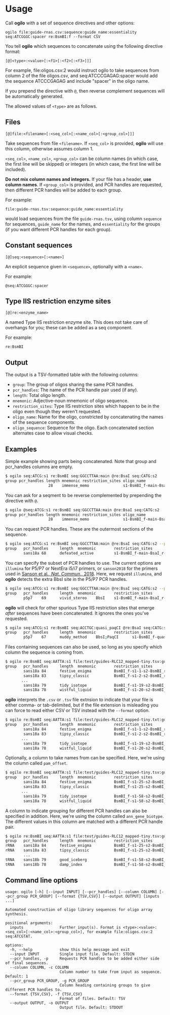 # Usage

Call **ogilo** with a set of sequence directives and other options:

```
ogilo file:guide-rnas.csv:sequence:guide_name:essentiality seq:ATCGGGC:spacer re:BsmBI:f --format CSV
```

You tell **ogilo** which sequences to concatenate using the following directive format:

```
[@]<type>:<value>[:<f1>[:<f2>[:<f3>]]]
```

For example, file:oligos.csv:2 would instruct ogilo to take sequences from column 2 of 
the file oligos.csv, and seq:ATCCCGAGAG:spacer would add the sequence ATCCCGAGAG and 
include "spacer" in the oligo name. 

If you prepend the directive with `@`, then reverse complement sequences will be 
automatically generated.

The allowed values of `<type>` are as follows.

## Files

```
[@]file:<filename>[:<seq_col>[:<name_col>[:<group_col>]]]
```

Take sequences from file `<filename>`. If `<seq_col>` is provided, **ogilo** will use this column,
otherwise assumes column 1. 

`<seq_col>`, `<name_col>`, `<group_col>` can be column names (in which 
case, the first line will be skipped) or integers (in which case, the first line will be 
included). 

**Do not mix column names and integers.** If your file has a header, **use column names**.
If `<group_col>` is provided, and PCR handles are requested, then different PCR handles will 
be added to each group.

For example:

```
file:guide-rnas.tsv:sequence:guide_name:essentiality
```

would load sequences from the file `guide-rnas.tsv`, using column `sequence` for sequences, 
`guide_name` for the names, and `essentiality` for the groups (if you want different PCR handles
for each group). 

## Constant sequences

```
[@]seq:<sequence>[:<name>]
```

An explicit sequence given in `<sequence>`, optionally with a `<name>`.

For example:

```
@seq:ATCGGGC:spacer
```

## Type IIS restriction enzyme sites

```
[@]re:<enzyme_name>
```

A named Type IIS restriction enzyme site. This does not take care of overhangs for you; these can
be added as a seq component.

For example:

```
re:BsmBI
```

## Output

The output is a TSV-formatted table with the following columns:
- `group`: The group of oligos sharing the same PCR handles.
- `pcr_handles`: The name of the PCR handle pair used (if any).
- `length`: Total oligo length.
- `mnemonic`: Adjective-noun mnemonic of oligo sequence.
- `restriction_sites`: Type IIS restriction sites which happen to be in the oligo even though they weren't requested.
- `oligo_name`: Name for the oligo, constricted by concatenating the names of the sequence components.
- `oligo_sequence`: Sequence for the oligo. Each concatenated section alternates case to allow visual checks.

## Examples

Simple example showing parts being concatenated. Note that group and pcr_handles columns are empty.

```bash
$ ogilo seq:ATCG:s1 re:BsmBI seq:GGCCTTAA:main @re:BsaI seq:CATG:s2
group pcr_handles length mnemonic restriction_sites oligo_name                oligo_sequence
                   28    immense_memo               s1-BsmBI_f-main-BsaI_r-s2 ATCGcgtctcGGCCTTAAgagaccCATG
```

You can ask for a seqment to be reverse complemented by prepending the directive with `@`.

```bash
$ ogilo @seq:ATCG:s1 re:BsmBI seq:GGCCTTAA:main @re:BsaI seq:CATG:s2
group pcr_handles length mnemonic restriction_sites oligo_name                oligo_sequence
                   28    immense_memo               s1-BsmBI_f-main-BsaI_r-s2 CGATcgtctcGGCCTTAAgagaccCATG
```

You can request PCR handles. These are the outermost sections of the sequence.

```bash
$ ogilo seq:ATCG:s1 re:BsmBI seq:GGCCTTAA:main @re:BsaI seq:CATG:s2 --pcr_handles
group   pcr_handles     length  mnemonic        restriction_sites       oligo_name      oligo_sequence
        sans18a 68      defeated_active         s1-BsmBI_f-main-BsaI_r-s2       AGGCACTTGCTCGTACGACGatcgCGTCTCggccttaaGAGACCcatgATGTGGGCCCGGCACCTTAA
```

You can specify the subset of PCR handles to use. The current options are `illumina` for P5/P7 or NextEra i5/i7 primers, 
or `sanson2018` for the primers used in [Sanson et al., _Nat. Commun._, 2018](https://doi.org/10.1038/s41467-018-07901-8). 
Here, we request `illumina`, and **ogilo** detects the extra BbsI site in the P5/P7 PCR handles.

```bash
$ ogilo seq:ATCG:s1 re:BsmBI seq:GGCCTTAA:main @re:BsaI seq:CATG:s2 --pcr_handles --handle_set illumina
group   pcr_handles     length  mnemonic        restriction_sites       oligo_name      oligo_sequence
        p5p7    69      vivid_stereo    BbsI    s1-BsmBI_f-main-BsaI_r-s2       AATGATACGGCGACCACCGAatcgCGTCTCggccttaaGAGACCcatgTCAAGCAGAAGACGGCATACG
```

**ogilo** will check for other spurious Type IIS restriction sites that emerge *after* sequences have been concatenated. It ignores the ones you've requested.

```bash
$ ogilo seq:ATCG:s1 re:BsmBI seq:ACCTGC:quasi_paqCI @re:BsaI seq:CATG:s2 --pcr_handles --handle_set illumina
group   pcr_handles     length  mnemonic        restriction_sites       oligo_name      oligo_sequence
        p5p7    67      muddy_method    BbsI;PaqCI      s1-BsmBI_f-quasi_paqCI-BsaI_r-s2        AATGATACGGCGACCACCGAatcgCGTCTCacctgcGAGACCcatgTCAAGCAGAAGACGGCATACGA
```

Files containing sequences can also be used, so long as you specify which column the sequence is coming from.

```bash
$ ogilo re:BsmBI seq:AATTA:s1 file:test/guides-RLC12_mapped-tiny.tsv:guide_sequence seq:ATGCG:s2 @re:BsmBI --pcr_handles
group   pcr_handles     length  mnemonic        restriction_sites       oligo_name      oligo_sequence
        sans18a 84      festive_enigma          BsmBI_f-s1-1-s2-BsmBI_r AGGCACTTGCTCGTACGACGcgtctcAATTAaacccaaacactccctttggaaATGCGgagacgATGTGGGCCCGGCACCTTAA
        sans18a 83      tipsy_classic           BsmBI_f-s1-2-s2-BsmBI_r AGGCACTTGCTCGTACGACGcgtctcAATTAacccaaacactccctttggaaATGCGgagacgATGTGGGCCCGGCACCTTAA
       ...
        sans18a 79      tidy_isotope            BsmBI_f-s1-19-s2-BsmBI_r        AGGCACTTGCTCGTACGACGcgtctcAATTAaacactggtgcgcgataATGCGgagacgATGTGGGCCCGGCACCTTAA
        sans18a 78      wistful_liquid          BsmBI_f-s1-20-s2-BsmBI_r        AGGCACTTGCTCGTACGACGcgtctcAATTAacactggtgcgcgataATGCGgagacgATGTGGGCCCGGCACCTTAA
```

**ogilo** interprets the `.csv` or `.tsv` file extnsion to indicate that your file is either comma- or tab-delimited, 
but if the file extension is misleading you can force to read either CSV or TSV instead with the `--format` option.

```bash
$ ogilo re:BsmBI seq:AATTA:s1 file:test/guides-RLC12_mapped-tiny.txt:guide_sequence seq:ATGCG:s2 @re:BsmBI --pcr_handles --format CSV
group   pcr_handles     length  mnemonic        restriction_sites       oligo_name      oligo_sequence
        sans18a 84      festive_enigma          BsmBI_f-s1-1-s2-BsmBI_r AGGCACTTGCTCGTACGACGcgtctcAATTAaacccaaacactccctttggaaATGCGgagacgATGTGGGCCCGGCACCTTAA
        sans18a 83      tipsy_classic           BsmBI_f-s1-2-s2-BsmBI_r AGGCACTTGCTCGTACGACGcgtctcAATTAacccaaacactccctttggaaATGCGgagacgATGTGGGCCCGGCACCTTAA
       ...
        sans18a 79      tidy_isotope            BsmBI_f-s1-19-s2-BsmBI_r        AGGCACTTGCTCGTACGACGcgtctcAATTAaacactggtgcgcgataATGCGgagacgATGTGGGCCCGGCACCTTAA
        sans18a 78      wistful_liquid          BsmBI_f-s1-20-s2-BsmBI_r        AGGCACTTGCTCGTACGACGcgtctcAATTAacactggtgcgcgataATGCGgagacgATGTGGGCCCGGCACCTTAA
```

Optionally, a column to take names from can be specified. Here, we're using the column called `pam_offset`.

```bash
$ ogilo re:BsmBI seq:AATTA:s1 file:test/guides-RLC12_mapped-tiny.tsv:guide_sequence:pam_offset seq:ATGCG:s2 @re:BsmBI --pcr_handles
group   pcr_handles     length  mnemonic        restriction_sites       oligo_name      oligo_sequence
        sans18a 84      festive_enigma          BsmBI_f-s1-25-s2-BsmBI_r        AGGCACTTGCTCGTACGACGcgtctcAATTAaacccaaacactccctttggaaATGCGgagacgATGTGGGCCCGGCACCTTAA
        sans18a 83      tipsy_classic           BsmBI_f-s1-25-s2-BsmBI_r        AGGCACTTGCTCGTACGACGcgtctcAATTAacccaaacactccctttggaaATGCGgagacgATGTGGGCCCGGCACCTTAA
       ...
        sans18a 79      tidy_isotope            BsmBI_f-s1-58-s2-BsmBI_r        AGGCACTTGCTCGTACGACGcgtctcAATTAaacactggtgcgcgataATGCGgagacgATGTGGGCCCGGCACCTTAA
        sans18a 78      wistful_liquid          BsmBI_f-s1-58-s2-BsmBI_r        AGGCACTTGCTCGTACGACGcgtctcAATTAacactggtgcgcgataATGCGgagacgATGTGGGCCCGGCACCTTAA
```

A column to indicate grouping for different PCR handles can also be specified in addition. Here, we're using the column called `ann_gene_biotype`.
The different values in this column are matched with a different PCR handle pair.

```bash
$ ogilo re:BsmBI seq:AATTA:s1 file:test/guides-RLC12_mapped-tiny.tsv:guide_sequence:pam_offset:ann_gene_biotype seq:ATGCG:s2 @re:BsmBI --pcr_handles
group   pcr_handles     length  mnemonic        restriction_sites       oligo_name      oligo_sequence
rRNA    sans18a 84      festive_enigma          BsmBI_f-s1-25-s2-BsmBI_r        AGGCACTTGCTCGTACGACGcgtctcAATTAaacccaaacactccctttggaaATGCGgagacgATGTGGGCCCGGCACCTTAA
rRNA    sans18a 83      tipsy_classic           BsmBI_f-s1-25-s2-BsmBI_r        AGGCACTTGCTCGTACGACGcgtctcAATTAacccaaacactccctttggaaATGCGgagacgATGTGGGCCCGGCACCTTAA
        ...
tRNA    sans18b 79      good_iceberg            BsmBI_f-s1-58-s2-BsmBI_r        GTGTAACCCGTAGGGCACCTcgtctcAATTAaacactggtgcgcgataATGCGgagacgGTCGAGAGCAGTCCTTCGAC
tRNA    sans18b 78      damp_index              BsmBI_f-s1-58-s2-BsmBI_r        GTGTAACCCGTAGGGCACCTcgtctcAATTAacactggtgcgcgataATGCGgagacgGTCGAGAGCAGTCCTTCGAC
```

## Command line options

```
usage: ogilo [-h] [--input INPUT] [--pcr_handles] [--column COLUMN] [--pcr_group PCR_GROUP] [--format {TSV,CSV}] [--output OUTPUT] [inputs ...]

Automated construction of oligo library sequences for oligo array synthesis.

positional arguments:
  inputs                Further input(s). Format is <type>:<value>:<seq_col>[:<name_col>:<group_col>], for example file:oligos.csv:2 seq:ATCGTAT.

options:
  -h, --help            show this help message and exit
  --input INPUT         Single input file. Default: STDIN
  --pcr_handles, -p     Requests PCR handles to be added either side of final sequences.
  --column COLUMN, -c COLUMN
                        Column number to take from input as sequence. Default: 1
  --pcr_group PCR_GROUP, -g PCR_GROUP
                        Column heading containing groups to give different PCR handles to.
  --format {TSV,CSV}, -f {TSV,CSV}
                        Format of files. Default: TSV
  --output OUTPUT, -o OUTPUT
                        Output file. Default: STDOUT
```